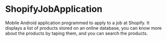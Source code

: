 # ShopifyJobApplication
Mobile Android application programmed to apply to a job at Shopify. It displays a list of products stored on an online database, you can know more about the products by taping them, and you can search the products.
